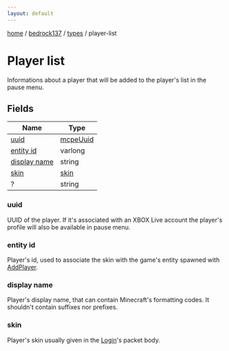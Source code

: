 ```yaml
---
layout: default
---
```


[home](/)  /  [bedrock137](/protocol/bedrock137)  /  [types](/protocol/bedrock137/types)  /  player-list

# Player list

Informations about a player that will be added to the player's list in the pause menu.

## Fields

Name | Type
---|---
[uuid](#uuid) | [mcpeUuid](/protocol/bedrock137/types/mcpe-uuid)
[entity id](#entity-id) | varlong
[display name](#display-name) | string
[skin](#skin) | [skin](/protocol/bedrock137/types/skin)
? | string

### uuid

UUID of the player. If it's associated with an XBOX Live account the player's profile will also be available in pause menu.

### entity id

Player's id, used to associate the skin with the game's entity spawned with [AddPlayer](#play_add-player).

### display name

Player's display name, that can contain Minecraft's formatting codes. It shouldn't contain suffixes nor prefixes.

### skin

Player's skin usually given in the [Login](#play_login)'s packet body.

